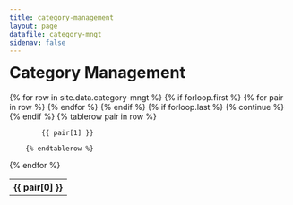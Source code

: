 ```yaml
---
title: category-management
layout: page
datafile: category-mngt
sidenav: false
---
```


<h1 style="margin-top:7px;">Category Management</h1>
<!--<div class="width-mobile">-->
<table class="usa-table usa-table--stacked-header">
  {% for row in site.data.category-mngt %}
    {% if forloop.first %}
    <tr>
      {% for pair in row %}
        <th data-label="" class="row-color">{{ pair[0] }}</th>
      {% endfor %}
    </tr>
    {% endif %}
     {% if forloop.last  %}
       {% continue %}
     {% endif %}
       {% tablerow pair in row %}
    
            {{ pair[1] }}
      
        {% endtablerow %}
     
  {% endfor %}
</table>

<!--
<section class="grid-container clearfix padding-left-0 padding-right-1">
    <h1 style="margin-top:7px;">Category Management</h1>
    <div class="grid-row">
        <p style="font-size:2rem;font-weight:bold;">Coming Soon!</p>
            <table class="usa-table usa-table--stacked-header">
                <caption></caption>
                <thead>
                    <tr>
                    <th scope="col">Problem Statement</th>
                    <th scope="col">Document</th>
                    <th scope="col">Description</th>
                    <th scope="col">Download</th>
                    <th scope="col">Last Updated</th>
                    <th scope="col">Tags</th>
                    </tr>
                </thead>
                <tbody>
                    <tr>
                    <th data-label="Problem Statement" scope="row">I need a template to speed my IT Acquisitions</th>
                    <td data-label="Document title">Template (hyperlinked)</td>
                    <td data-label="Description">This is a template to speed IT acquisitions at you agency</td>
                    <td data-label="Download">ITVMO MAX</td>
                    <td data-label="Last Updated">MM/DD/YYYY</td>
                    <td data-label="Tag">IT Acquisition; Category Management; Templates</td>
                    </tr>
                    <tr>
                    <th data-label="Problem Statement" scope="row">What are the IT CM Strategic Initiatives for FY21</th>
                    <td data-label="Document title">IT CM Initiatives Presentation</td>
                    <td data-label="Description">This IT CM Strategic Initiatives slide deck highlights priority projects for fiscal year 2021</td>
                    <td data-label="Download">pptx</td>
                    <td data-label="Last Updated">MM/DD/YYYY</td>
                    <td data-label="Tag">Category Management; Strategic Initiatives</td>
                    </tr>
                    <tr>
                    <th data-label="Problem Statement" scope="row"></th>
                    <td data-label="Document title"></td>
                    <td data-label="Description"></td>
                    <td data-label="Download"></td>
                    <td data-label="Last Updated"></td>
                    <td data-label="Tag"></td>
                    </tr>
                    <tr>
                    <th scope="row"></th>
                    <td data-label="Document title"></td>
                    <td data-label="Description"></td>
                    <td data-label="Download"></td>
                    <td data-label="Last Updated"></td>
                    <td data-label="Tag"></td>
                    </tr>
                </tbody>
            </table>
    </div>
</section>-->

